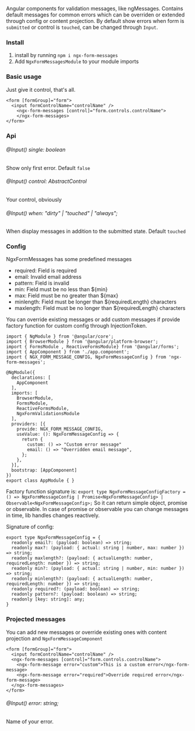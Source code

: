 Angular components for validation messages, like ngMessages. Contains default messages for common errors which can be
overriden or extended through config or content projection. By default show errors when form is `submitted` or control
is `touched`, can be changed through `Input`.

### Install

1. install by running `npm i ngx-form-messages`
2. Add `NgxFormMessagesModule` to your module imports

### Basic usage

Just give it control, that's all.

```
<form [formGroup]="form">
  <input formControlName="controlName" />
    <ngx-form-messages [control]="form.controls.controlName">
    </ngx-form-messages>
</form>
```

### Api

###### @Input() single: boolean

Show only first error. Default `false`

###### @Input() control: AbstractControl

Your control, obviously

###### @Input() when: "dirty" | "touched" | "always";

When display messages in addition to the submitted state. Default `touched`

### Config

NgxFormMessages has some predefined messages

- required: Field is required
- email: Invalid email address
- pattern: Field is invalid
- min: Field must be no less than ${min}
- max: Field must be no greater than ${max}
- minlength: Field must be longer than ${requiredLength} characters
- maxlength: Field must be no longer than ${requiredLength} characters

You can override existing messages or add custom messages if provide factory function for custom config through
InjectionToken.

```
import { NgModule } from '@angular/core';
import { BrowserModule } from '@angular/platform-browser';
import { FormsModule , ReactiveFormsModule} from '@angular/forms';
import { AppComponent } from './app.component';
import { NGX_FORM_MESSAGE_CONFIG, NgxFormMessageConfig } from 'ngx-form-messages';

@NgModule({
  declarations: [
    AppComponent
  ],
  imports: [
    BrowserModule,
    FormsModule,
    ReactiveFormsModule,
    NgxFormValidationsModule
  ],
  providers: [{
    provide: NGX_FORM_MESSAGE_CONFIG,
    useValue: (): NgxFormMessageConfig => {
      return {
        custom: () => "Custom error message"
        email: () => "Overridden email message",
      };
    },
  }],
  bootstrap: [AppComponent]
})
export class AppModule { }
```

Factory function signature is:
`export type NgxFormMessageConfigFactory = () => NgxFormMessageConfig | Promise<NgxFormMessageConfig> | Observable<NgxFormMessageConfig>;`
So it can return simple object, promise or observable. In case of promise or observable you can change messages in time,
lib handles changes reactively.

Signature of config:

```
export type NgxFormMessageConfig = {
  readonly email?: (payload: boolean) => string;
  readonly max?: (payload: { actual: string | number, max: number }) => string;
  readonly maxlength?: (payload: { actualLength: number, requiredLength: number }) => string;
  readonly min?: (payload: { actual: string | number, min: number }) => string;
  readonly minlength?: (payload: { actualLength: number, requiredLength: number }) => string;
  readonly required?: (payload: boolean) => string;
  readonly pattern?: (payload: boolean) => string;
  readonly [key: string]: any;
}
```

### Projected messages

You can add new messages or override existing ones with content projection and `NgxFormMessageComponent`

```
<form [formGroup]="form">
  <input formControlName="controlName" />
  <ngx-form-messages [control]="form.controls.controlName">
    <ngx-form-message error="custom">This is a custom error</ngx-form-message>
    <ngx-form-message error="required">Override required error</ngx-form-message>
  </ngx-form-messages>
</form>
```

###### @Input() error: string;

Name of your error.
